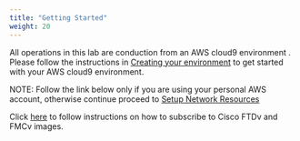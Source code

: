 ```yaml
---
title: "Getting Started"
weight: 20
---
```


All operations in this lab are conduction from an AWS cloud9 environment . Please follow the instructions in [Creating your environment](/20_getting_started/1_getting_started.md) to get started with your AWS cloud9 environment.

NOTE: Follow the link below only if you are using your personal AWS account, otherwise continue proceed to [Setup Network Resources](../30_setup_network_resources)

Click [here](20_getting_started/2_subscribe_to_FMC_and_FTD_images.md) to follow instructions on how to subscribe to Cisco FTDv and FMCv images. 